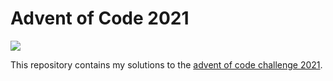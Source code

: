 # Advent of Code 2021

![](https://github.com/tbsklg/advent-of-code/actions/workflows/haskell.yml/badge.svg)

This repository contains my solutions to the [advent of code challenge 2021](https://adventofcode.com).
